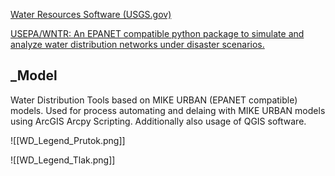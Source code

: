 [Water Resources Software (USGS.gov)](https://water.usgs.gov/software/lists/alphabetical)

[USEPA/WNTR: An EPANET compatible python package to simulate and analyze water distribution networks under disaster scenarios.](https://github.com/USEPA/WNTR)


## _Model
Water Distribution Tools based on MIKE URBAN (EPANET compatible) models. Used for process automating and delaing with MIKE URBAN models using ArcGIS Arcpy Scripting. Additionally also usage of QGIS software.


![[WD_Legend_Prutok.png]]

![[WD_Legend_Tlak.png]]